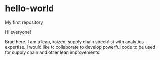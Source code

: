 # hello-world
My first repository

Hi everyone!

Brad here. I am a lean, kaizen, supply chain specialist with analytics expertise. I would like to collaborate to develop powerful code to be used for supply chain and other lean improvements.
